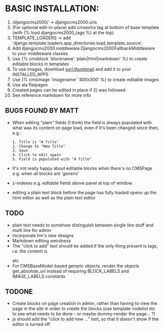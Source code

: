BASIC INSTALLATION:
==================

1. /djangocms2000/ -> djangocms2000.urls
2. (For optional edit-in-place) add cmsextra tag at bottom of base template (with {% load djangocms2000_tags %} at the top)
3. TEMPLATE_LOADERS -> add 'django.template.loaders.app_directories.load_template_source',
4. Add djangocms2000.middleware.Djangocms2000FallbackMiddleware to your middleware classes
5. Use {% cmsblock 'blockname' 'plain|html|markdown' %} to create editable blocks in templates
6. To use images, download [sorl.thumbnail](http://code.google.com/p/sorl-thumbnail/) and add it to your INSTALLED_APPS
7. Use {% cmsimage 'imagename' '400x300' %} to create editable images 
8. Use ala flatpages
9. Created pages can be edited in place if 2) was followed
10. See reference.markdown for more info








BUGS FOUND BY MATT
------------------

- When editing "plain" fields (I think) the field is always populated 
  with what was its content on page load, even if it's been changed 
  since then, e.g.:
  	
      1. Title is "A Title"
      2. Change to "New Title"
      3. Save
      4. Click to edit again
      5. Field is populated with "A Title"


- It's not really happy about editable blocks when there's no CMSPage
  e.g. when all blocks are 'generic'

- z-indexes e.g. editable fields above panel at top of window.

- editing a plain text block before the page has fully loaded opens up the html editor as well as the plain text editor


TODO
----

- plain text needs to somehow distinguish between single line stuff and multi line for admin
- incorporate tim's new designs
- Markdown editing weirdness
- The "click to add" text should be added if the only thing present is tags, i.e. the content is <p></p> etc
- For CMSBaseModel-based generic objects, render the objects get\_absolute\_url instead
  of requiring BLOCK\_LABELS and IMAGE\_LABELS constants

TODONE
---------

- Create blocks on page creation in admin, rather than having to view the page in 
   the site in order to create the blocks (use template nodelist etc to see what 
   needs to be done - or maybe dummy-render the page... ?)
- js should add the "click to add new ..." text, so that it doesn't show if the 
  editor is turned off